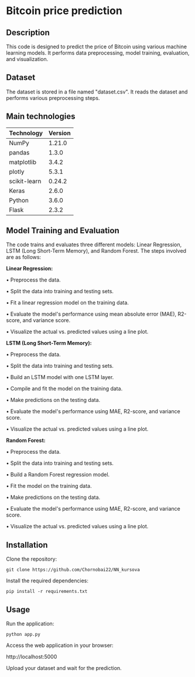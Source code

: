 # Bitcoin price prediction
## Description

This code is designed to predict the price of Bitcoin using various machine learning models. It performs data preprocessing, model training, evaluation, and visualization.

## Dataset

The dataset is stored in a file named "dataset.csv". It reads the dataset and performs various preprocessing steps.

## Main technologies

| Technology   | Version  |
|--------------|----------|
| NumPy        | 1.21.0   |
| pandas       | 1.3.0    |
| matplotlib   | 3.4.2    |
| plotly       | 5.3.1    |
| scikit-learn | 0.24.2   |
| Keras        | 2.6.0    |
| Python       | 3.6.0    |
| Flask        | 2.3.2    |

## Model Training and Evaluation

The code trains and evaluates three different models: Linear Regression, LSTM (Long Short-Term Memory), and Random Forest. The steps involved are as follows:

**Linear Regression:**

• Preprocess the data.

• Split the data into training and testing sets.

• Fit a linear regression model on the training data.

• Evaluate the model's performance using mean absolute error (MAE), R2-score, and variance score.

• Visualize the actual vs. predicted values using a line plot.

**LSTM (Long Short-Term Memory):**

• Preprocess the data.

• Split the data into training and testing sets.

• Build an LSTM model with one LSTM layer.

• Compile and fit the model on the training data.

• Make predictions on the testing data.

• Evaluate the model's performance using MAE, R2-score, and variance score.

• Visualize the actual vs. predicted values using a line plot.

**Random Forest:**

• Preprocess the data.

• Split the data into training and testing sets.

• Build a Random Forest regression model.

• Fit the model on the training data.

• Make predictions on the testing data.

• Evaluate the model's performance using MAE, R2-score, and variance score.

• Visualize the actual vs. predicted values using a line plot.

## Installation

Clone the repository:

`git clone https://github.com/Chornobai22/NN_kursova`

Install the required dependencies:

`pip install -r requirements.txt`

## Usage

Run the application:

`python app.py`

Access the web application in your browser:

http://localhost:5000

Upload your dataset and wait for the prediction.
